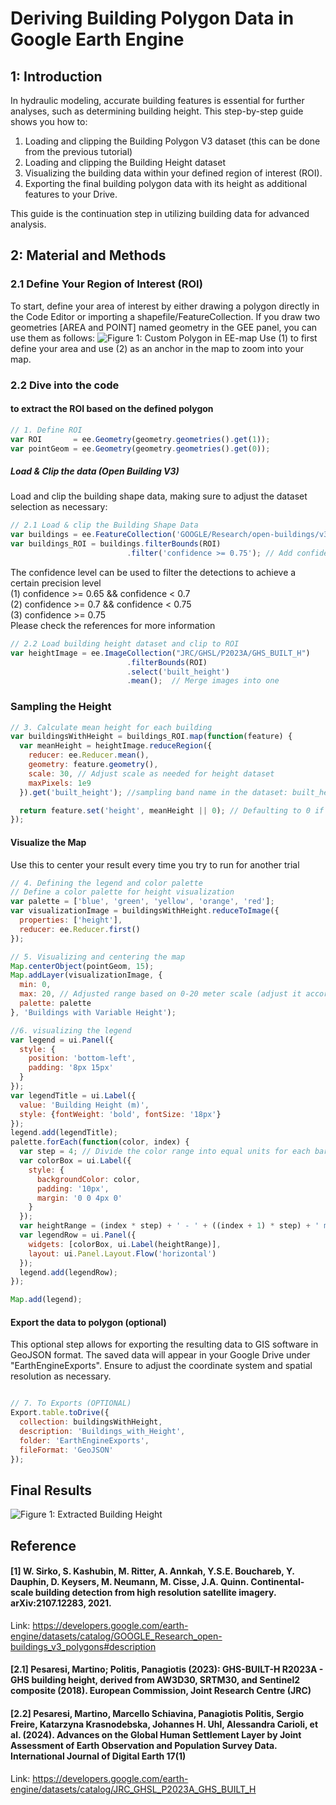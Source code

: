 # Deriving Building Polygon Data in Google Earth Engine

## 1: Introduction

In hydraulic modeling, accurate building features is essential for further analyses, such as determining building height.
This step-by-step guide shows you how to:
1. Loading and clipping the Building Polygon V3 dataset (this can be done from the previous tutorial)
2. Loading and clipping the Building Height dataset
3. Visualizing the building data within your defined region of interest (ROI).
4. Exporting the final building polygon data with its height as additional features to your Drive.

This guide is the continuation step in utilizing building data for advanced analysis.

## 2: Material and Methods
### 2.1  Define Your Region of Interest (ROI)
To start, define your area of interest by either drawing a polygon directly in the Code Editor or importing a shapefile/FeatureCollection. 
If you draw two geometries [AREA and POINT] named geometry in the GEE panel, you can use them as follows:
![Figure 1: Custom Polygon in EE-map](define-ROI.png)
Use (1) to first define your area and use (2) as an anchor in the map to zoom into your map.

### 2.2 Dive into the code
#### to extract the ROI based on the defined polygon
```javascript
// 1. Define ROI
var ROI       = ee.Geometry(geometry.geometries().get(1));
var pointGeom = ee.Geometry(geometry.geometries().get(0));
```

##### Load & Clip the data (Open Building V3)
Load and clip the building shape data, making sure to adjust the dataset selection as necessary:
```javascript
// 2.1 Load & clip the Building Shape Data
var buildings = ee.FeatureCollection('GOOGLE/Research/open-buildings/v3/polygons');
var buildings_ROI = buildings.filterBounds(ROI)
                          .filter('confidence >= 0.75'); // Add confidence for further filtering if needed
```
The confidence level can be used to filter the detections to achieve a certain precision level  
(1) confidence >= 0.65 && confidence < 0.7  
(2) confidence >= 0.7 && confidence < 0.75  
(3) confidence >= 0.75  
Please check the references for more information
```javascript
// 2.2 Load building height dataset and clip to ROI
var heightImage = ee.ImageCollection("JRC/GHSL/P2023A/GHS_BUILT_H")
                          .filterBounds(ROI)
                          .select('built_height')
                          .mean();  // Merge images into one
```
### Sampling the Height
```javascript
// 3. Calculate mean height for each building
var buildingsWithHeight = buildings_ROI.map(function(feature) {
  var meanHeight = heightImage.reduceRegion({
    reducer: ee.Reducer.mean(),
    geometry: feature.geometry(),
    scale: 30, // Adjust scale as needed for height dataset
    maxPixels: 1e9
  }).get('built_height'); //sampling band name in the dataset: built_height

  return feature.set('height', meanHeight || 0); // Defaulting to 0 if meanHeight is null
});
```
#### Visualize the Map
Use this to center your result every time you try to run for another trial 
```javascript
// 4. Defining the legend and color palette
// Define a color palette for height visualization
var palette = ['blue', 'green', 'yellow', 'orange', 'red'];
var visualizationImage = buildingsWithHeight.reduceToImage({
  properties: ['height'],
  reducer: ee.Reducer.first()
});

// 5. Visualizing and centering the map
Map.centerObject(pointGeom, 15);
Map.addLayer(visualizationImage, {
  min: 0,
  max: 20, // Adjusted range based on 0-20 meter scale (adjust it accordingly)
  palette: palette
}, 'Buildings with Variable Height');

//6. visualizing the legend
var legend = ui.Panel({
  style: {
    position: 'bottom-left',
    padding: '8px 15px'
  }
});
var legendTitle = ui.Label({
  value: 'Building Height (m)',
  style: {fontWeight: 'bold', fontSize: '18px'}
});
legend.add(legendTitle);
palette.forEach(function(color, index) {
  var step = 4; // Divide the color range into equal units for each bar
  var colorBox = ui.Label({
    style: {
      backgroundColor: color,
      padding: '10px',
      margin: '0 0 4px 0'
    }
  });
  var heightRange = (index * step) + ' - ' + ((index + 1) * step) + ' m';
  var legendRow = ui.Panel({
    widgets: [colorBox, ui.Label(heightRange)],
    layout: ui.Panel.Layout.Flow('horizontal')
  });
  legend.add(legendRow);
});

Map.add(legend);
```

#### Export the data to polygon (optional)
This optional step allows for exporting the resulting data to GIS software in GeoJSON format. The saved data will appear in your Google Drive under "EarthEngineExports". Ensure to adjust the coordinate system and spatial resolution as necessary.

```javascript

// 7. To Exports (OPTIONAL)
Export.table.toDrive({
  collection: buildingsWithHeight,
  description: 'Buildings_with_Height',
  folder: 'EarthEngineExports',
  fileFormat: 'GeoJSON'
});
```
## Final Results
![Figure 1: Extracted Building Height](extracted-building-height.png)

## Reference
#### [1] W. Sirko, S. Kashubin, M. Ritter, A. Annkah, Y.S.E. Bouchareb, Y. Dauphin, D. Keysers, M. Neumann, M. Cisse, J.A. Quinn. Continental-scale building detection from high resolution satellite imagery. arXiv:2107.12283, 2021.  
Link: https://developers.google.com/earth-engine/datasets/catalog/GOOGLE_Research_open-buildings_v3_polygons#description
#### [2.1] Pesaresi, Martino; Politis, Panagiotis (2023): GHS-BUILT-H R2023A - GHS building height, derived from AW3D30, SRTM30, and Sentinel2 composite (2018). European Commission, Joint Research Centre (JRC)
#### [2.2] Pesaresi, Martino, Marcello Schiavina, Panagiotis Politis, Sergio Freire, Katarzyna Krasnodebska, Johannes H. Uhl, Alessandra Carioli, et al. (2024). Advances on the Global Human Settlement Layer by Joint Assessment of Earth Observation and Population Survey Data. International Journal of Digital Earth 17(1)
Link: https://developers.google.com/earth-engine/datasets/catalog/JRC_GHSL_P2023A_GHS_BUILT_H
